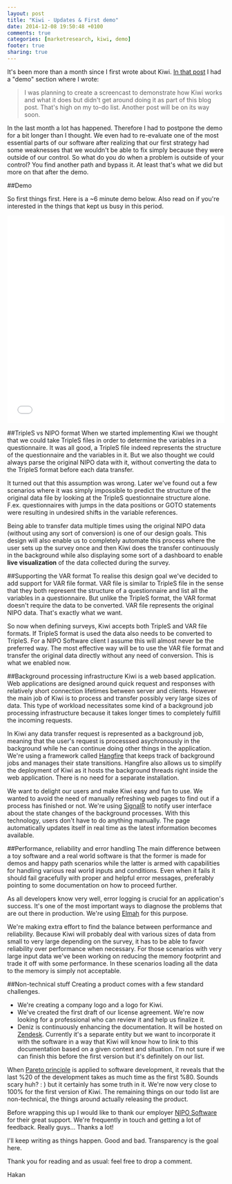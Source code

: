 ```yaml
---
layout: post
title: "Kiwi - Updates & First demo"
date: 2014-12-08 19:50:48 +0100
comments: true
categories: [marketresearch, kiwi, demo]
footer: true
sharing: true
---
```


It's been more than a month since I first wrote about Kiwi. [In that post](/blog/2014/11/01/building-kiwi/) I had a "demo" section where I wrote:

>I was planning to create a screencast to demonstrate how Kiwi works and what it does but didn't get around doing it as part of this blog post. That's high on my to-do list. Another post will be on its way soon.

In the last month a lot has happened. Therefore I had to postpone the demo for a bit longer than I thought. We even had to re-evaluate one of the most essential parts of our software after realizing that our first strategy had some weaknesses that we wouldn't be able to fix simply because they were outside of our control. So what do you do when a problem is outside of your control? You find another path and bypass it. At least that's what we did but more on that after the demo.

##Demo

So first things first. Here is a ~6 minute demo below. Also read on if you're interested in the things that kept us busy in this period.

<iframe width="100%" height="480" src="//www.youtube.com/embed/S1QcnZmyNpA" frameborder="0" allowfullscreen></iframe>


##TripleS vs NIPO format
When we started implementing Kiwi we thought that we could take TripleS files in order to determine the variables in a questionnaire. It was all good, a TripleS file indeed represents the structure of the questionnaire and the variables in it. But we also thought we could always parse the original NIPO data with it, without converting the data to the TripleS format before each data transfer. 

It turned out that this assumption was wrong. Later we've found out a few scenarios where it was simply impossible to predict the structure of the original data file by looking at the TripleS questionnaire structure alone. F.ex. questionnaires with jumps in the data positions or GOTO statements were resulting in undesired shifts in the variable references.

Being able to transfer data multiple times using the original NIPO data (without using any sort of conversion) is one of our design goals. This design will also enable us to completely automate this process where the user sets up the survey once and then Kiwi does the transfer continuously in the background while also displaying some sort of a dashboard to enable __live visualization__ of the data collected during the survey.

##Supporting the VAR format
To realise this design goal we've decided to add support for VAR file format. VAR file is similar to TripleS file in the sense that they both represent the structure of a questionnaire and list all the variables in a questionnaire. But unlike the TripleS format, the VAR format doesn't require the data to be converted. VAR file represents the original NIPO data. That's exactly what we want.

So now when defining surveys, Kiwi accepts both TripleS and VAR file formats. If TripleS format is used the data also needs to be converted to TripleS. For a NIPO Software client I assume this will almost never be the preferred way. The most effective way will be to use the VAR file format and transfer the original data directly without any need of conversion. This is what we enabled now.

##Background processing infrastructure
Kiwi is a web based application. Web applications are designed around quick request and responses with relatively short connection lifetimes between server and clients. However the main job of Kiwi is to process and transfer possibly very large sizes of data. This type of workload necessitates some kind of a background job processing infrastructure because it takes longer times to completely fulfill the incoming requests.

In Kiwi any data transfer request is represented as a background job, meaning that the user's request is processsed asychronously in the background while he can continue doing other things in the application. We're using a framework called [Hangfire](http://hangfire.io/) that keeps track of background jobs and manages their state transitions. Hangfire also allows us to simplify the deployment of Kiwi as it hosts the background threads right inside the web application. There is no need for a separate installation.

We want to delight our users and make Kiwi easy and fun to use. We wanted to avoid the need of manually refreshing web pages to find out if a process has finished or not. We're using [SignalR](http://signalr.net) to notify user interface about the state changes of the background processes. With this technology, users don't have to do anything manually. The page automatically updates itself in real time as the latest information becomes available.

##Performance, reliability and error handling
The main difference between a toy software and a real world software is that the former is made for demos and happy path scenarios while the latter is armed with capabilities for handling various real world inputs and conditions. Even when it fails it should fail gracefully with proper and helpful error messages, preferably pointing to some documentation on how to proceed further.

As all developers know very well, error logging is crucial for an application's success. It's one of the most important ways to diagnose the problems that are out there in production. We're using [Elmah](https://code.google.com/p/elmah/) for this purpose.

We're making extra effort to find the balance between performance and reliability. Because Kiwi will probably deal with various sizes of data from small to very large depending on the survey, it has to be able to favor reliability over performance when necessary. For those scenarios with very large input data we've been working on reducing the memory footprint and trade it off with some performance. In these scenarios loading all the data to the memory is simply not acceptable.

##Non-technical stuff
Creating a product comes with a few standard challenges.

* We're creating a company logo and a logo for Kiwi.
* We've created the first draft of our license agreement. We're now looking for a professional who can review it and help us finalize it.
* Deniz is continuously enhancing the documentation. It will be hosted on [Zendesk](https://www.zendesk.com/). Currently it's a separate entity but we want to incorporate it with the software in a way that Kiwi will know how to link to this documentation based on a given context and situation. I'm not sure if we can finish this before the first version but it's definitely on our list.


When [Pareto principle](http://en.wikipedia.org/wiki/Pareto_principle) is applied to software development, it reveals that the last %20 of the development takes as much time as the first %80. Sounds scary huh? : ) but it certainly has some truth in it. We're now very close to 100% for the first version of Kiwi. The remaining things on our todo list are non-technical, the things around actually releasing the product.

Before wrapping this up I would like to thank our employer [NIPO Software](http://www.niposoftware.com/) for their great support. We're frequently in touch and getting a lot of feedback. Really guys... Thanks a lot!

I'll keep writing as things happen. Good and bad. Transparency is the goal here.

Thank you for reading and as usual: feel free to drop a comment.

Hakan










